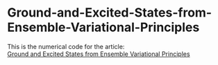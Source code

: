 # Ground-and-Excited-States-from-Ensemble-Variational-Principles
This is the numerical code for the article:  
[Ground and Excited States from Ensemble Variational Principles](https://arxiv.org/abs/2401.12104)
